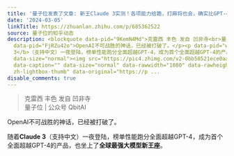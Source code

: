 ```yaml
---
title: '量子位发表了文章: 新王Claude 3实测！各项能力给跪，打麻将也会，确实比GPT-4好用'
date: '2024-03-05'
linkTitle: https://zhuanlan.zhihu.com/p/685362522
source: 量子位的知乎动态
description: <blockquote data-pid="9KemN4Md">克雷西 丰色 发自 凹非寺<br>量子位 | 公众号 QbitAI</blockquote><p
  data-pid="FjRZu42o">OpenAI不可战胜的神话，已经被打破了。</p><p data-pid="w2QhsSUW">随着<b>Claude
  3</b>（支持中文）一夜登陆，榜单性能跑分全面超越GPT-4，成为首个全面超越GPT-4的产品，也坐上了<b>全球最强大模型新王座</b>。</p><p class="ztext-empty-paragraph"><br></p><figure
  data-size="normal"><img src="https://pic4.zhimg.com/v2-0bb58521ece0aaa24b236dd31bfe2243_1440w.jpg"
  data-caption="" data-size="normal" data-rawwidth="1080" data-rawheight="1080" class="origin_image
  zh-lightbox-thumb" data-original="https://p ...
disable_comments: true
---
```

<blockquote data-pid="9KemN4Md">克雷西 丰色 发自 凹非寺<br>量子位 | 公众号 QbitAI</blockquote><p data-pid="FjRZu42o">OpenAI不可战胜的神话，已经被打破了。</p><p data-pid="w2QhsSUW">随着<b>Claude 3</b>（支持中文）一夜登陆，榜单性能跑分全面超越GPT-4，成为首个全面超越GPT-4的产品，也坐上了<b>全球最强大模型新王座</b>。</p><p class="ztext-empty-paragraph"><br></p><figure data-size="normal"><img src="https://pic4.zhimg.com/v2-0bb58521ece0aaa24b236dd31bfe2243_1440w.jpg" data-caption="" data-size="normal" data-rawwidth="1080" data-rawheight="1080" class="origin_image zh-lightbox-thumb" data-original="https://p ...
